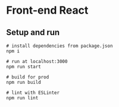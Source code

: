 # Front-end React

## Setup and run

```
# install dependencies from package.json
npm i

# run at localhost:3000
npm run start

# build for prod
npm run build

# lint with ESLinter
npm run lint